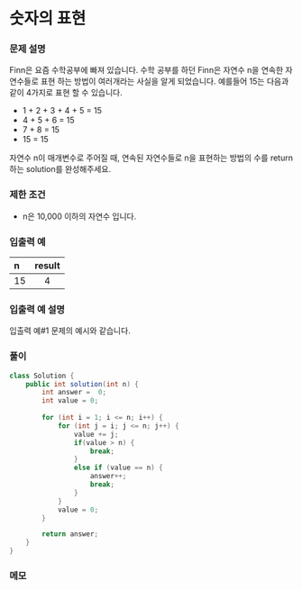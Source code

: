 숫자의 표현
=============

### 문제 설명
Finn은 요즘 수학공부에 빠져 있습니다. 수학 공부를 하던 Finn은 자연수 n을 연속한 자연수들로 표현 하는 방법이 여러개라는 사실을 알게 되었습니다. 예를들어 15는 다음과 같이 4가지로 표현 할 수 있습니다.

- 1 + 2 + 3 + 4 + 5 = 15
- 4 + 5 + 6 = 15
- 7 + 8 = 15
- 15 = 15

자연수 n이 매개변수로 주어질 때, 연속된 자연수들로 n을 표현하는 방법의 수를 return하는 solution를 완성해주세요.

### 제한 조건
- n은 10,000 이하의 자연수 입니다.

### 입출력 예
|n|result|
|:---|:---:|
|15|4|

### 입출력 예 설명
입출력 예#1
문제의 예시와 같습니다.

### 풀이
```java
class Solution {
    public int solution(int n) {
        int answer =  0;
        int value = 0;
        
        for (int i = 1; i <= n; i++) {
            for (int j = i; j <= n; j++) {
                value += j;
                if(value > n) {
                    break;
                }
                else if (value == n) {
                    answer++;
                    break;
                }
            }
            value = 0;
        }

        return answer;
    }
}
```

### 메모
